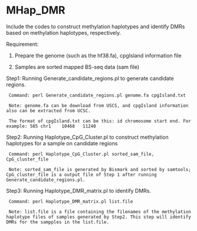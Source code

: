 # MHap_DMR
Include the codes to construct methylation haplotypes and identify DMRs based on methylation haplotypes, respectively.

Requirement:

1. Prepare the genome (such as the hf38.fa), cpgIsland information file

2. Samples are sorted mapped BS-seq data (sam file)



Step1: Running Generate_candidate_regions.pl to generate candidate regions.

     Command: perl Generate_candidate_regions.pl genome.fa cpgIsland.txt
     
     Note: genome.fa can be download from USCS, and cpgIsland information also can be extracted from UCSC.
     
     The format of cpgIsland.txt can be this: id chromosome start end. For example: 585	chr1	10468	11240	
               
Step2: Running Haplotype_CpG_Cluster.pl to construct methylation haplotypes for a sample on candidate regions
     
     Command: perl Haplotype_CpG_Cluster.pl sorted_sam_file, CpG_cluster_file
     
     Note: sorted_sam_file is generated by Bismark and sorted by samtools; CpG_cluster_file is a output file of Step 1 after running Generate_candidate_regions.pl.
      
Step3: Running Haplotype_DMR_matrix.pl to identify DMRs.
     
     Command: perl Haplotype_DMR_matrix.pl list.file
     
     Note: list.file is a file containing the filenames of the methylation haplotype files of samples generated by Step2. This step will identify DMRs for the sampples in the list.file.
